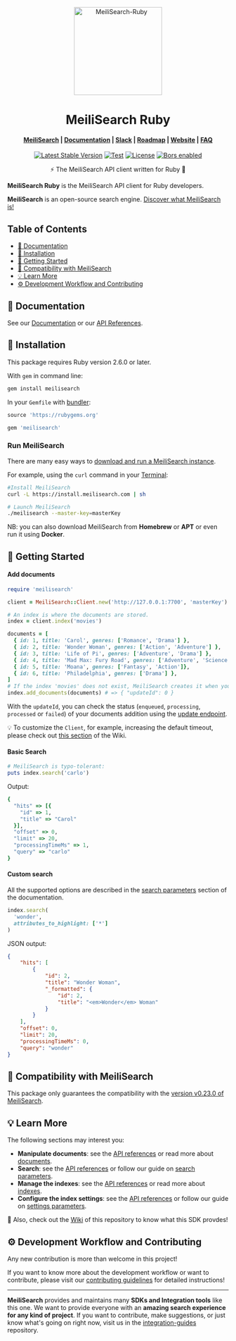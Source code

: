 <p align="center">
  <img src="https://res.cloudinary.com/meilisearch/image/upload/v1587402338/SDKs/meilisearch_ruby.svg" alt="MeiliSearch-Ruby" width="200" height="200" />
</p>

<h1 align="center">MeiliSearch Ruby</h1>

<h4 align="center">
  <a href="https://github.com/meilisearch/MeiliSearch">MeiliSearch</a> |
  <a href="https://docs.meilisearch.com">Documentation</a> |
  <a href="https://slack.meilisearch.com">Slack</a> |
  <a href="https://roadmap.meilisearch.com/tabs/1-under-consideration">Roadmap</a> |
  <a href="https://www.meilisearch.com">Website</a> |
  <a href="https://docs.meilisearch.com/faq">FAQ</a>
</h4>

<p align="center">
  <a href="https://badge.fury.io/rb/meilisearch"><img src="https://badge.fury.io/rb/meilisearch.svg" alt="Latest Stable Version"></a>
  <a href="https://github.com/meilisearch/meilisearch-ruby/actions"><img src="https://github.com/meilisearch/meilisearch-ruby/workflows/Tests/badge.svg" alt="Test"></a>
  <a href="https://github.com/meilisearch/meilisearch-ruby/blob/main/LICENSE"><img src="https://img.shields.io/badge/license-MIT-informational" alt="License"></a>
  <a href="https://app.bors.tech/repositories/28781"><img src="https://bors.tech/images/badge_small.svg" alt="Bors enabled"></a>
</p>

<p align="center">⚡ The MeiliSearch API client written for Ruby 💎</p>

**MeiliSearch Ruby** is the MeiliSearch API client for Ruby developers.

**MeiliSearch** is an open-source search engine. [Discover what MeiliSearch is!](https://github.com/meilisearch/MeiliSearch)

## Table of Contents <!-- omit in toc -->

- [📖 Documentation](#-documentation)
- [🔧 Installation](#-installation)
- [🚀 Getting Started](#-getting-started)
- [🤖 Compatibility with MeiliSearch](#-compatibility-with-meilisearch)
- [💡 Learn More](#-learn-more)
- [⚙️ Development Workflow and Contributing](#️-development-workflow-and-contributing)

## 📖 Documentation

See our [Documentation](https://docs.meilisearch.com/learn/tutorials/getting_started.html) or our [API References](https://docs.meilisearch.com/reference/api/).

## 🔧 Installation

This package requires Ruby version 2.6.0 or later.

With `gem` in command line:
```bash
gem install meilisearch
```

In your `Gemfile` with [bundler](https://bundler.io/):
```ruby
source 'https://rubygems.org'

gem 'meilisearch'
```

### Run MeiliSearch <!-- omit in toc -->

There are many easy ways to [download and run a MeiliSearch instance](https://docs.meilisearch.com/reference/features/installation.html#download-and-launch).

For example, using the `curl` command in your [Terminal](https://itconnect.uw.edu/learn/workshops/online-tutorials/web-publishing/what-is-a-terminal/):

```sh
#Install MeiliSearch
curl -L https://install.meilisearch.com | sh

# Launch MeiliSearch
./meilisearch --master-key=masterKey
```

NB: you can also download MeiliSearch from **Homebrew** or **APT** or even run it using **Docker**.

## 🚀 Getting Started

#### Add documents <!-- omit in toc -->

```ruby
require 'meilisearch'

client = MeiliSearch::Client.new('http://127.0.0.1:7700', 'masterKey')

# An index is where the documents are stored.
index = client.index('movies')

documents = [
  { id: 1, title: 'Carol', genres: ['Romance', 'Drama'] },
  { id: 2, title: 'Wonder Woman', genres: ['Action', 'Adventure'] },
  { id: 3, title: 'Life of Pi', genres: ['Adventure', 'Drama'] },
  { id: 4, title: 'Mad Max: Fury Road', genres: ['Adventure', 'Science Fiction'] },
  { id: 5, title: 'Moana', genres: ['Fantasy', 'Action']},
  { id: 6, title: 'Philadelphia', genres: ['Drama'] },
]
# If the index 'movies' does not exist, MeiliSearch creates it when you first add the documents.
index.add_documents(documents) # => { "updateId": 0 }
```

With the `updateId`, you can check the status (`enqueued`, `processing`, `processed` or `failed`) of your documents addition using the [update endpoint](https://docs.meilisearch.com/reference/api/updates.html#get-an-update-status).

💡 To customize the `Client`, for example, increasing the default timeout, please check out [this section](https://github.com/meilisearch/meilisearch-ruby/wiki/Client-Options) of the Wiki.

#### Basic Search <!-- omit in toc -->

``` ruby
# MeiliSearch is typo-tolerant:
puts index.search('carlo')
```
Output:

```ruby
{
  "hits" => [{
    "id" => 1,
    "title" => "Carol"
  }],
  "offset" => 0,
  "limit" => 20,
  "processingTimeMs" => 1,
  "query" => "carlo"
}
```

#### Custom search <!-- omit in toc -->

All the supported options are described in the [search parameters](https://docs.meilisearch.com/reference/features/search_parameters.html) section of the documentation.

```ruby
index.search(
  'wonder',
  attributes_to_highlight: ['*']
)
```

JSON output:

```json
{
    "hits": [
        {
            "id": 2,
            "title": "Wonder Woman",
            "_formatted": {
                "id": 2,
                "title": "<em>Wonder</em> Woman"
            }
        }
    ],
    "offset": 0,
    "limit": 20,
    "processingTimeMs": 0,
    "query": "wonder"
}
```

## 🤖 Compatibility with MeiliSearch

This package only guarantees the compatibility with the [version v0.23.0 of MeiliSearch](https://github.com/meilisearch/MeiliSearch/releases/tag/v0.23.0).

## 💡 Learn More

The following sections may interest you:

- **Manipulate documents**: see the [API references](https://docs.meilisearch.com/reference/api/documents.html) or read more about [documents](https://docs.meilisearch.com/learn/core_concepts/documents.html).
- **Search**: see the [API references](https://docs.meilisearch.com/reference/api/search.html) or follow our guide on [search parameters](https://docs.meilisearch.com/reference/features/search_parameters.html).
- **Manage the indexes**: see the [API references](https://docs.meilisearch.com/reference/api/indexes.html) or read more about [indexes](https://docs.meilisearch.com/learn/core_concepts/indexes.html).
- **Configure the index settings**: see the [API references](https://docs.meilisearch.com/reference/api/settings.html) or follow our guide on [settings parameters](https://docs.meilisearch.com/reference/features/settings.html).

📖 Also, check out the [Wiki](https://github.com/meilisearch/meilisearch-ruby/wiki) of this repository to know what this SDK provdes!

## ⚙️ Development Workflow and Contributing

Any new contribution is more than welcome in this project!

If you want to know more about the development workflow or want to contribute, please visit our [contributing guidelines](/CONTRIBUTING.md) for detailed instructions!

<hr>

**MeiliSearch** provides and maintains many **SDKs and Integration tools** like this one. We want to provide everyone with an **amazing search experience for any kind of project**. If you want to contribute, make suggestions, or just know what's going on right now, visit us in the [integration-guides](https://github.com/meilisearch/integration-guides) repository.
